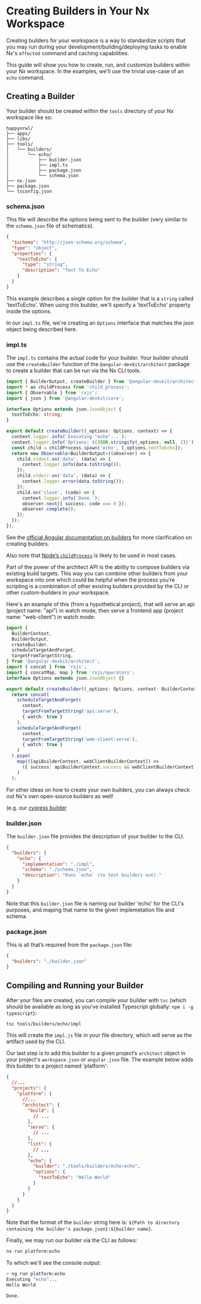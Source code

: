 # Creating Builders in Your Nx Workspace

Creating builders for your workspace is a way to standardize scripts that you may run during your development/building/deploying tasks to enable Nx's `affected` command and caching capabilities.

This guide will show you how to create, run, and customize builders within your Nx workspace. In the examples, we'll use the trivial use-case of an `echo` command.

## Creating a Builder

Your builder should be created within the `tools` directory of your Nx workspace like so:

```treeview
happynrwl/
├── apps/
├── libs/
├── tools/
│   └── builders/
│       └── echo/
│           ├── builder.json
│           ├── impl.ts
│           ├── package.json
│           └── schema.json
├── nx.json
├── package.json
└── tsconfig.json
```

### schema.json

This file will describe the options being sent to the builder (very similar to the `schema.json` file of schematics).

```json
{
  "$schema": "http://json-schema.org/schema",
  "type": "object",
  "properties": {
    "textToEcho": {
      "type": "string",
      "description": "Text To Echo"
    }
  }
}
```

This example describes a single option for the builder that is a `string` called 'textToEcho'. When using this builder, we'll specify a 'textToEcho' property inside the options.

In our `impl.ts` file, we're creating an `Options` interface that matches the json object being described here.

### impl.ts

The `impl.ts` contains the actual code for your builder. Your builder should use the `createBuilder` function of the `@angular-devkit/architect` package to create a builder that can be run via the Nx CLI tools.

```ts
import { BuilderOutput, createBuilder } from '@angular-devkit/architect';
import * as childProcess from 'child_process';
import { Observable } from 'rxjs';
import { json } from '@angular-devkit/core';

interface Options extends json.JsonObject {
  textToEcho: string;
}

export default createBuilder((_options: Options, context) => {
  context.logger.info(`Executing "echo"...`);
  context.logger.info(`Options: ${JSON.stringify(_options, null, 2)}`);
  const child = childProcess.spawn('echo', [_options.textToEcho]);
  return new Observable<BuilderOutput>((observer) => {
    child.stdout.on('data', (data) => {
      context.logger.info(data.toString());
    });
    child.stderr.on('data', (data) => {
      context.logger.error(data.toString());
    });
    child.on('close', (code) => {
      context.logger.info(`Done.`);
      observer.next({ success: code === 0 });
      observer.complete();
    });
  });
});
```

See the [official Angular documentation on builders](https://angular.io/guide/cli-builder) for more clarification on creating builders.

Also note that [Node’s `childProcess`](https://nodejs.org/api/child_process.html) is likely to be used in most cases.

Part of the power of the architect API is the ability to compose builders via existing build targets. This way you can combine other builders from your workspace into one which could be helpful when the process you’re scripting is a combination of other existing builders provided by the CLI or other custom-builders in your workspace.

Here's an example of this (from a hypothetical project), that will serve an api (project name: "api") in watch mode, then serve a frontend app (project name: "web-client") in watch mode:

```ts
import {
  BuilderContext,
  BuilderOutput,
  createBuilder,
  scheduleTargetAndForget,
  targetFromTargetString,
} from '@angular-devkit/architect';
import { concat } from 'rxjs';
import { concatMap, map } from 'rxjs/operators';
interface Options extends json.JsonObject {}

export default createBuilder((_options: Options, context: BuilderContext) => {
  return concat(
    scheduleTargetAndForget(
      context,
      targetFromTargetString('api:serve'),
      { watch: true }
    ),
    scheduleTargetAndForget(
      context,
      targetFromTargetString('web-client:serve'),
      { watch: true }
    )
  ).pipe(
    map(([apiBuilderContext, webClientBuilderContext]) =>
      ({ success: apiBuilderContext.success && webClientBuilderContext.success})
    )
  );
```

For other ideas on how to create your own builders, you can always check out Nx's own open-source builders as well!

(e.g. our [cypress builder](https://github.com/nrwl/nx/blob/master/packages/cypress/src/builders/cypress/cypress.impl.ts)

### builder.json

The `builder.json` file provides the description of your builder to the CLI.

```json
{
  "builders": {
    "echo": {
      "implementation": "./impl",
      "schema": "./schema.json",
      "description": "Runs `echo` (to test builders out)."
    }
  }
}
```

Note that this `builder.json` file is naming our builder 'echo' for the CLI's purposes, and maping that name to the given implemetation file and schema.

### package.json

This is all that’s required from the `package.json` file:

```json
{
  "builders": "./builder.json"
}
```

## Compiling and Running your Builder

After your files are created, you can compile your builder with `tsc` (which should be available as long as you've installed Typescript globally: `npm i -g typescript`):

```sh
tsc tools/builders/echo/impl
```

This will create the `impl.js` file in your file directory, which will serve as the artifact used by the CLI.

Our last step is to add this builder to a given project’s `architect` object in your project's `workspace.json` or `angular.json` file. The example below adds this builder to a project named 'platform':

```json
{
  //...
  "projects": {
    "platform": {
      //...
      "architect": {
        "build": {
          // ...
        },
        "serve": {
          // ...
        },
        "lint": {
          // ,,,
        },
        "echo": {
          "builder": "./tools/builders/echo:echo",
          "options": {
            "textToEcho": "Hello World"
          }
        }
      }
    }
  }
}
```

Note that the format of the `builder` string here is: `${Path to directory containing the builder's package.json}:${builder name}`.

Finally, we may run our builder via the CLI as follows:

```sh
nx run platform:echo
```

To which we'll see the console output:

```sh
> ng run platform:echo
Executing "echo"...
Hello World

Done.
```
